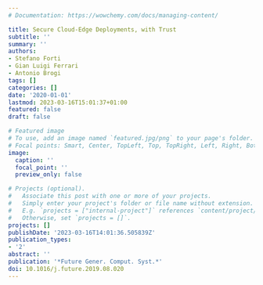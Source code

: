 ```yaml
---
# Documentation: https://wowchemy.com/docs/managing-content/

title: Secure Cloud-Edge Deployments, with Trust
subtitle: ''
summary: ''
authors:
- Stefano Forti
- Gian Luigi Ferrari
- Antonio Brogi
tags: []
categories: []
date: '2020-01-01'
lastmod: 2023-03-16T15:01:37+01:00
featured: false
draft: false

# Featured image
# To use, add an image named `featured.jpg/png` to your page's folder.
# Focal points: Smart, Center, TopLeft, Top, TopRight, Left, Right, BottomLeft, Bottom, BottomRight.
image:
  caption: ''
  focal_point: ''
  preview_only: false

# Projects (optional).
#   Associate this post with one or more of your projects.
#   Simply enter your project's folder or file name without extension.
#   E.g. `projects = ["internal-project"]` references `content/project/deep-learning/index.md`.
#   Otherwise, set `projects = []`.
projects: []
publishDate: '2023-03-16T14:01:36.505839Z'
publication_types:
- '2'
abstract: ''
publication: '*Future Gener. Comput. Syst.*'
doi: 10.1016/j.future.2019.08.020
---
```

